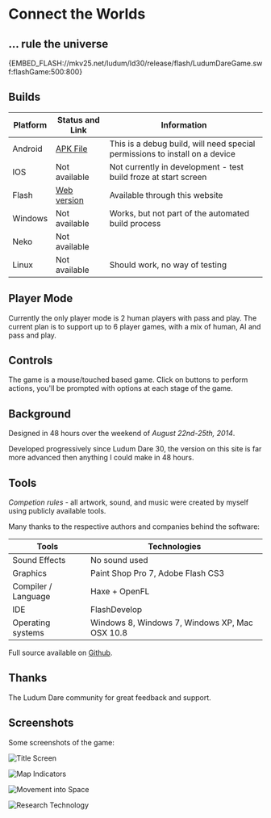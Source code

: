 Connect the Worlds
==================

... rule the universe
------------------

{EMBED_FLASH://mkv25.net/ludum/ld30/release/flash/LudumDareGame.swf:flashGame:500:800}

Builds
------

| Platform     | Status and Link           | Information                                                                  |
| ------------ | ------------------------- | ---------------------------------------------------------------------------- |
| Android      | [APK File][Android]  | This is a debug build, will need special permissions to install on a device  |
| IOS          | Not available             | Not currently in development - test build froze at start screen              |
| Flash        | [Web version][Flash]      | Available through this website                                               |
| Windows      | Not available             | Works, but not part of the automated build process                           |
| Neko         | Not available             |                                                                              |
| Linux        | Not available             | Should work, no way of testing                                               |

[Android]: //mkv25.net/ludum/ld30/release/android/LudumDareGame-debug.apk
[Flash]: //mkv25.net/ludum/ld30/preview/

Player Mode
-----------

Currently the only player mode is 2 human players with pass and play. The current plan is to support up to 6 player games, with a mix of human, AI and pass and play.

Controls
--------

The game is a mouse/touched based game. Click on buttons to perform actions, you'll be prompted with options at each stage of the game.

Background
----------

Designed in 48 hours over the weekend of *August 22nd-25th, 2014*.

Developed progressively since Ludum Dare 30, the version on this site is far more advanced then anything I could make in 48 hours.

Tools
-----

*Competion rules* - all artwork, sound, and music were created by myself using publicly available tools.

Many thanks to the respective authors and companies behind the software:

| Tools               | Technologies                                   |
| ------------------- | ---------------------------------------------- |
| Sound Effects       | No sound used                                  |
| Graphics            | Paint Shop Pro 7, Adobe Flash CS3              |
| Compiler / Language | Haxe + OpenFL                                  |
| IDE                 | FlashDevelop                                   |
| Operating systems   | Windows 8, Windows 7, Windows XP, Mac OSX 10.8 |

Full source available on [Github](https://github.com/Markavian/LD30).


Thanks
------

The Ludum Dare community for great feedback and support.

Screenshots
-----------

Some screenshots of the game:

![Title Screen](//mkv25.net/ludum/ld30/preview/screenshots/screenshot_01_title_screen.png)

![Map Indicators](//mkv25.net/ludum/ld30/preview/screenshots/screenshot_02_map-indicators.png)

![Movement into Space](//mkv25.net/ludum/ld30/preview/screenshots/screenshot_03_movement-into-space.png)

![Research Technology](//mkv25.net/ludum/ld30/preview/screenshots/screenshot_04_research-technology.png)